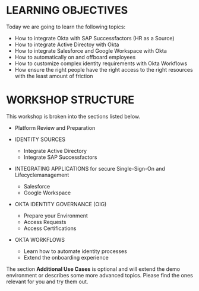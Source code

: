 # LEARNING OBJECTIVES
Today we are going to learn the following topics:

- How to integrate Okta with SAP Successfactors (HR as a Source)
- How to integrate Active Directoy with Okta
- How to integrate Salesforce and Google Workspace with Okta
- How to automatically on and offboard employees
- How to customize complex identity requirements with Okta Workflows
- How ensure the right people have the right access to the right resources with the least amount of friction

# WORKSHOP STRUCTURE

This workshop is broken into the sections listed below. 

- Platform Review and Preparation

- IDENTITY SOURCES
    - Integrate Active Directory
    - Integrate SAP Successfactors

- INTEGRATING APPLICATIONS for secure Single-Sign-On and Lifecyclemanagement
    - Salesforce
    - Google Workspace

- OKTA IDENTITY GOVERNANCE (OIG)
    - Prepare your Environment
    - Access Requests
    - Access Certifications

- OKTA WORKFLOWS
    - Learn how to automate identity processes
    - Extend the onboarding experience


The section **Additional Use Cases** is optional and will extend the demo environment or describes some more advanced topics. Please find the ones relevant for you and try them out.
